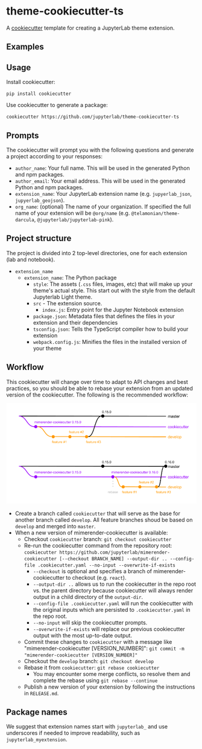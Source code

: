 # theme-cookiecutter-ts

A [cookiecutter](https://github.com/audreyr/cookiecutter) template for creating a JupyterLab theme extension.

## Examples

## Usage

Install cookiecutter:

```
pip install cookiecutter
```

Use cookiecutter to generate a package:

```
cookiecutter https://github.com/jupyterlab/theme-cookiecutter-ts
```

## Prompts

The cookiecutter will prompt you with the following questions and generate a project according to your responses:
  
* `author_name`: Your full name. This will be used in the generated Python and npm packages.
* `author_email`: Your email address. This will be used in the generated Python and npm packages.
* `extension_name`: Your JupyterLab extension name (e.g. `jupyerlab_json`, `jupyerlab_geojson`).
* `org_name`: (optional) The name of your organization. If specified the full name of your extension will be `@org/name` (e.g. `@telamonian/theme-darcula`, `@jupyterlab/jupyterlab-pink`).

## Project structure

The project is divided into 2 top-level directories, one for each extension (lab and notebook). 

* `extension_name`
  * `extension_name`: The Python package
    * `style`: The assets (`.css` files, images, etc) that will make up your theme's actual style. This start out with the style from the default Jupyterlab Light theme.
    * `src` - The extension source.
      * `index.js`: Entry point for the Jupyter Notebook extension
    * `package.json`: Metadata files that defines the files in your extension and their dependencies
    * `tsconfig.json`: Tells the TypeScript compiler how to build your extension
    * `webpack.config.js`: Minifies the files in the installed version of your theme

## Workflow

This cookiecutter will change over time to adapt to API changes and best practices, so you should be able to rebase your extension from an updated version of the cookiecutter. The following is the recommended workflow: 

![workflow](workflow.png)

* Create a branch called `cookiecutter` that will serve as the base for another branch called `develop`. All feature branches shoud be based on `develop` and merged into `master`. 
* When a new version of mimerender-cookiecutter is available:
  * Checkout `cookiecutter` branch: `git checkout cookiecutter`
  * Re-run the cookiecutter command from the repository root: `cookiecutter https://github.com/jupyterlab/mimerender-cookiecutter [--checkout BRANCH_NAME] --output-dir .. --config-file .cookiecutter.yaml --no-input --overwrite-if-exists`
    * `--checkout` is optional and specifies a branch of mimerender-cookiecutter to checkout (e.g. `react`). 
    * `--output-dir ..` allows us to run the cookiecutter in the repo root vs. the parent directory because cookiecutter will always render output in a child directory of the `output-dir`.
    * `--config-file .cookiecutter.yaml` will run the cookiecutter with the original inputs which are persisted to `.cookiecutter.yaml` in the repo root.
    * `--no-input` will skip the cookiecutter prompts.
    * `--overwrite-if-exists` will replace our previous cookiecutter output with the most up-to-date output.
  *  Commit these changes to `cookiecutter` with a message like "mimerender-cookiecutter [VERSION_NUMBER]": `git commit -m "mimerender-cookiecutter [VERSION_NUMBER]"`
  * Checkout the `develop` branch: `git checkout develop`
  * Rebase it from `cookiecutter`: `git rebase cookiecutter`
    * You may encounter some merge conflicts, so resolve them and complete the rebase using `git rebase --continue`
  * Publish a new version of your extension by following the instructions in `RELEASE.md`.

## Package names  

We suggest that extension names start with `jupyterlab_` and use underscores if needed to improve readability, such as `jupyterlab_myextension`.
